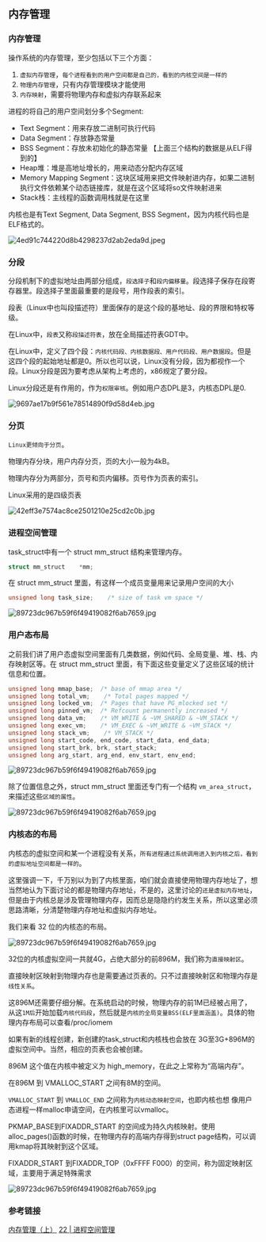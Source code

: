 ## 内存管理

### 内存管理

操作系统的内存管理，至少包括以下三个方面：

1. `虚拟内存管理`，`每个进程看到的用户空间都是自己的，看到的内核空间是一样的`
2. `物理内存管理`，只有内存管理模块才能使用
3. `内存映射`，需要将物理内存和虚拟内存联系起来

进程的将自己的用户空间划分多个Segment:

- Text Segment：用来存放二进制可执行代码
- Data Segment：存放静态常量
- BSS Segment：存放未初始化的静态常量 【上面三个结构的数据是从ELF得到的】
- Heap堆：堆是高地址增长的，用来动态分配内存区域
- Memory Mapping Segment：这块区域用来把文件映射进内存，如果二进制执行文件依赖某个动态链接库，就是在这个区域将so文件映射进来
- Stack栈：主线程的函数调用栈就是在这里

内核也是有Text Segment, Data Segment, BSS Segment，因为内核代码也是ELF格式的。

![4ed91c744220d8b4298237d2ab2eda9d.jpeg](../../_img/4ed91c744220d8b4298237d2ab2eda9d.jpeg)

### 分段

分段机制下的虚拟地址由两部分组成，`段选择子`和`段内偏移量`。段选择子保存在段寄存器里。段选择子里面最重要的是段号，用作段表的索引。

段表（Linux中也叫段描述符）里面保存的是这个段的基地址、段的界限和特权等级。

在Linux中，`段表`又称`段描述符表`，放在全局描述符表GDT中。  

在Linux中，定义了四个段：`内核代码段、内核数据段、用户代码段、用户数据段`。但是这四个段的起始地址都是0。所以也可以说，Linux没有分段，因为都视作一个段。Linux分段是因为要考虑从架构上考虑的，x86规定了要分段。

Linux分段还是有作用的，作为`权限审核`。例如用户态DPL是3，内核态DPL是0.

![9697ae17b9f561e78514890f9d58d4eb.jpg](../../_img/9697ae17b9f561e78514890f9d58d4eb.jpg)

### 分页

`Linux更倾向于分页`。

物理内存分块，用户内存分页，页的大小一般为4kB。

物理内存分为两部分，页号和页内偏移。页号作为页表的索引。

Linux采用的是四级页表

![42eff3e7574ac8ce2501210e25cd2c0b.jpg](../../_img/42eff3e7574ac8ce2501210e25cd2c0b.jpg)

### 进程空间管理

task_struct中有一个 struct mm_struct 结构来管理内存。

```c
struct mm_struct    *mm;
```

在 struct mm_struct 里面，有这样一个成员变量用来记录用户空间的大小

```c
unsigned long task_size;    /* size of task vm space */
```

![89723dc967b59f6f49419082f6ab7659.jpg](../../_img/89723dc967b59f6f49419082f6ab7659.jpg)

### 用户态布局

之前我们讲了用户态虚拟空间里面有几类数据，例如代码、全局变量、堆、栈、内存映射区等。在 struct mm_struct 里面，有下面这些变量定义了这些区域的统计信息和位置。

```c
unsigned long mmap_base;  /* base of mmap area */
unsigned long total_vm;    /* Total pages mapped */
unsigned long locked_vm;  /* Pages that have PG_mlocked set */
unsigned long pinned_vm;  /* Refcount permanently increased */
unsigned long data_vm;    /* VM_WRITE & ~VM_SHARED & ~VM_STACK */
unsigned long exec_vm;    /* VM_EXEC & ~VM_WRITE & ~VM_STACK */
unsigned long stack_vm;    /* VM_STACK */
unsigned long start_code, end_code, start_data, end_data;
unsigned long start_brk, brk, start_stack;
unsigned long arg_start, arg_end, env_start, env_end;
```

![89723dc967b59f6f49419082f6ab7659.jpg](../../_img/f83b8d49b4e74c0e255b5735044c1eb1.jpg)

除了位置信息之外，struct mm_struct 里面还专门有一个结构 `vm_area_struct`，来描述这些`区域的属性`。

![89723dc967b59f6f49419082f6ab7659.jpg](../../_img/7af58012466c7d006511a7e16143314c.jpeg)

### 内核态的布局

内核态的虚拟空间和某一个进程没有关系，`所有进程通过系统调用进入到内核之后，看到的虚拟地址空间都是一样的`。

这里强调一下，千万别以为到了内核里面，咱们就会直接使用物理内存地址了，想当然地认为下面讨论的都是物理内存地址，不是的，这里讨论的`还是虚拟内存地址`，但是由于内核总是涉及管理物理内存，因而总是隐隐约约发生关系，所以这里必须思路清晰，分清楚物理内存地址和虚拟内存地址。

我们来看 32 位的内核态的布局。

![89723dc967b59f6f49419082f6ab7659.jpg](../../_img/83a6511faf802014fbc2c02afc397a04.jpg)

32位的内核虚拟空间一共就4G，占绝大部分的前896M，我们称为`直接映射区`。

直接映射区映射到物理内存也是需要通过页表的。只不过直接映射区和物理内存是`线性关系`。

这896M还需要仔细分解。在系统启动的时候，物理内存的前1M已经被占用了，从这`1M后`开始加载`内核代码段`，然后就是`内核的全局变量BSS(ELF里面涵盖)`。具体的物理内存布局可以查看/proc/iomem

如果有新的线程创建，新创建的task_struct和内核栈也会放在 3G至3G+896M的虚拟空间中。当然，相应的页表也会被创建。

896M 这个值在内核中被定义为 high_memory，在此之上常称为“高端内存”。

在896M 到 VMALLOC_START 之间有8M的空间。

`VMALLOC_START` 到 `VMALLOC_END` 之间称为`内核动态映射空间`，也即内核也想 像用户态进程一样malloc申请空间，在内核里可以vmalloc。

PKMAP_BASE到FIXADDR_START 的空间成为持久内核映射。使用alloc_pages()函数的时候，在物理内存的高端内存得到struct page结构，可以调用kmap将其映射到这个区域。

FIXADDR_START 到FIXADDR_TOP（0xFFFF F000）的空间，称为固定映射区域，主要用于满足特殊需求

![89723dc967b59f6f49419082f6ab7659.jpg](../../_img/2861968d1907bc314b82c34c221aace8.jpeg)

### 参考链接

[内存管理（上）](https://time.geekbang.org/column/article/94926)
[22 | 进程空间管理](https://time.geekbang.org/column/article/95715)